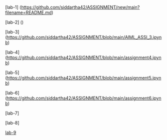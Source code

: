 [lab-1] (https://github.com/siddartha42/ASSIGNMENT/new/main?filename=README.md)

[lab-2] ()

[lab-3] (https://github.com/siddartha42/ASSIGNMENT/blob/main/AIML_ASSI_3.ipynb)

[lab-4] (https://github.com/siddartha42/ASSIGNMENT/blob/main/assignment4.ipynb)

[lab-5] (https://github.com/siddartha42/ASSIGNMENT/blob/main/assignment5.ipynb)

[lab-6] (https://github.com/siddartha42/ASSIGNMENT/blob/main/assignment6.ipynb)

[lab-7]

[lab-8]

[lab-9](https://github.com/siddartha42/ASSIGNMENT/blob/main/Assignment9.ipynb)
